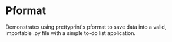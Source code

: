 # Pformat

Demonstrates using prettyprint's pformat to save data into a valid, importable
.py file with a simple to-do list application. 